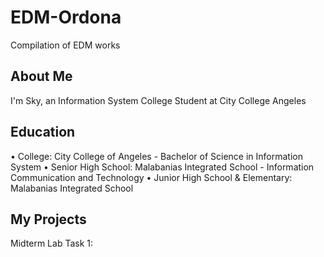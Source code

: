 # EDM-Ordona
Compilation of EDM works

## About Me
I'm Sky, an Information System College Student at City College Angeles

## Education
• College: City College of Angeles - Bachelor of Science in Information System
• Senior High School: Malabanias Integrated School - Information Communication and Technology
• Junior High School & Elementary: Malabanias Integrated School

## My Projects
Midterm Lab Task 1:
